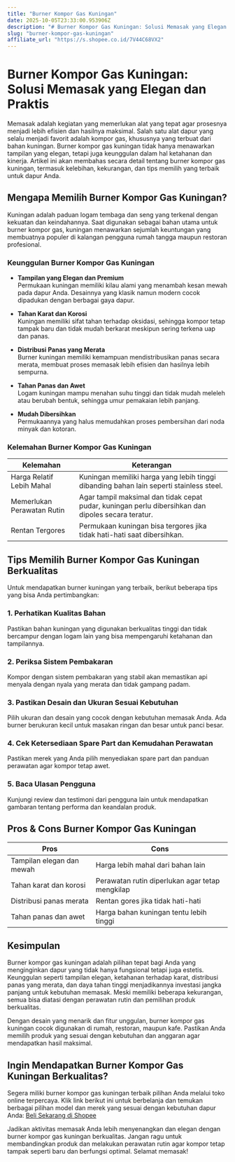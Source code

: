 ```yaml
---
title: "Burner Kompor Gas Kuningan"
date: 2025-10-05T23:33:00.953906Z
description: "# Burner Kompor Gas Kuningan: Solusi Memasak yang Elegan dan Praktis..."
slug: "burner-kompor-gas-kuningan"
affiliate_url: "https://s.shopee.co.id/7V44C68VX2"
---
```

# Burner Kompor Gas Kuningan: Solusi Memasak yang Elegan dan Praktis

Memasak adalah kegiatan yang memerlukan alat yang tepat agar prosesnya menjadi lebih efisien dan hasilnya maksimal. Salah satu alat dapur yang selalu menjadi favorit adalah kompor gas, khususnya yang terbuat dari bahan kuningan. Burner kompor gas kuningan tidak hanya menawarkan tampilan yang elegan, tetapi juga keunggulan dalam hal ketahanan dan kinerja. Artikel ini akan membahas secara detail tentang burner kompor gas kuningan, termasuk kelebihan, kekurangan, dan tips memilih yang terbaik untuk dapur Anda.

## Mengapa Memilih Burner Kompor Gas Kuningan?

Kuningan adalah paduan logam tembaga dan seng yang terkenal dengan kekuatan dan keindahannya. Saat digunakan sebagai bahan utama untuk burner kompor gas, kuningan menawarkan sejumlah keuntungan yang membuatnya populer di kalangan pengguna rumah tangga maupun restoran profesional.

### Keunggulan Burner Kompor Gas Kuningan

- **Tampilan yang Elegan dan Premium**  
  Permukaan kuningan memiliki kilau alami yang menambah kesan mewah pada dapur Anda. Desainnya yang klasik namun modern cocok dipadukan dengan berbagai gaya dapur.

- **Tahan Karat dan Korosi**  
  Kuningan memiliki sifat tahan terhadap oksidasi, sehingga kompor tetap tampak baru dan tidak mudah berkarat meskipun sering terkena uap dan panas.

- **Distribusi Panas yang Merata**  
  Burner kuningan memiliki kemampuan mendistribusikan panas secara merata, membuat proses memasak lebih efisien dan hasilnya lebih sempurna.

- **Tahan Panas dan Awet**  
  Logam kuningan mampu menahan suhu tinggi dan tidak mudah meleleh atau berubah bentuk, sehingga umur pemakaian lebih panjang.

- **Mudah Dibersihkan**  
  Permukaannya yang halus memudahkan proses pembersihan dari noda minyak dan kotoran.

### Kelemahan Burner Kompor Gas Kuningan

| **Kelemahan** | **Keterangan** |
|----------------|----------------|
| Harga Relatif Lebih Mahal | Kuningan memiliki harga yang lebih tinggi dibanding bahan lain seperti stainless steel. |
| Memerlukan Perawatan Rutin | Agar tampil maksimal dan tidak cepat pudar, kuningan perlu dibersihkan dan dipoles secara teratur. |
| Rentan Tergores | Permukaan kuningan bisa tergores jika tidak hati-hati saat dibersihkan. |

## Tips Memilih Burner Kompor Gas Kuningan Berkualitas

Untuk mendapatkan burner kuningan yang terbaik, berikut beberapa tips yang bisa Anda pertimbangkan:

### 1. Perhatikan Kualitas Bahan  
Pastikan bahan kuningan yang digunakan berkualitas tinggi dan tidak bercampur dengan logam lain yang bisa mempengaruhi ketahanan dan tampilannya.

### 2. Periksa Sistem Pembakaran  
Kompor dengan sistem pembakaran yang stabil akan memastikan api menyala dengan nyala yang merata dan tidak gampang padam.

### 3. Pastikan Desain dan Ukuran Sesuai Kebutuhan  
Pilih ukuran dan desain yang cocok dengan kebutuhan memasak Anda. Ada burner berukuran kecil untuk masakan ringan dan besar untuk panci besar.

### 4. Cek Ketersediaan Spare Part dan Kemudahan Perawatan  
Pastikan merek yang Anda pilih menyediakan spare part dan panduan perawatan agar kompor tetap awet.

### 5. Baca Ulasan Pengguna  
Kunjungi review dan testimoni dari pengguna lain untuk mendapatkan gambaran tentang performa dan keandalan produk.

## Pros & Cons Burner Kompor Gas Kuningan

| **Pros** | **Cons** |
|------------|------------|
| Tampilan elegan dan mewah | Harga lebih mahal dari bahan lain |
| Tahan karat dan korosi | Perawatan rutin diperlukan agar tetap mengkilap |
| Distribusi panas merata | Rentan gores jika tidak hati-hati |
| Tahan panas dan awet | Harga bahan kuningan tentu lebih tinggi |

## Kesimpulan

Burner kompor gas kuningan adalah pilihan tepat bagi Anda yang menginginkan dapur yang tidak hanya fungsional tetapi juga estetis. Keunggulan seperti tampilan elegan, ketahanan terhadap karat, distribusi panas yang merata, dan daya tahan tinggi menjadikannya investasi jangka panjang untuk kebutuhan memasak. Meski memiliki beberapa kekurangan, semua bisa diatasi dengan perawatan rutin dan pemilihan produk berkualitas.

Dengan desain yang menarik dan fitur unggulan, burner kompor gas kuningan cocok digunakan di rumah, restoran, maupun kafe. Pastikan Anda memilih produk yang sesuai dengan kebutuhan dan anggaran agar mendapatkan hasil maksimal.

## Ingin Mendapatkan Burner Kompor Gas Kuningan Berkualitas?

Segera miliki burner kompor gas kuningan terbaik pilihan Anda melalui toko online terpercaya. Klik link berikut ini untuk berbelanja dan temukan berbagai pilihan model dan merek yang sesuai dengan kebutuhan dapur Anda: [Beli Sekarang di Shopee](https://s.shopee.co.id/7V44C68VX2)

Jadikan aktivitas memasak Anda lebih menyenangkan dan elegan dengan burner kompor gas kuningan berkualitas. Jangan ragu untuk membandingkan produk dan melakukan perawatan rutin agar kompor tetap tampak seperti baru dan berfungsi optimal. Selamat memasak!